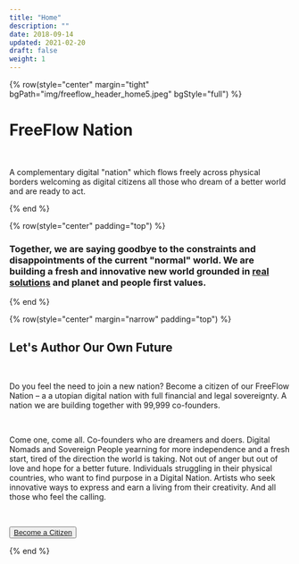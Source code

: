 ```yaml
---
title: "Home"
description: ""
date: 2018-09-14
updated: 2021-02-20
draft: false
weight: 1
---
```


<!-- section 1 -->

{% row(style="center" margin="tight" bgPath="img/freeflow_header_home5.jpeg" bgStyle="full") %}

<div class="text-white">

# FreeFlow Nation

<br>

A complementary digital "nation" which flows freely across physical borders welcoming as digital citizens all those who dream of a better world and are ready to act.

</div>

{% end %}

<div class="container mx-auto">

<!-- section 2  -->

{% row(style="center" padding="top") %}

### Together, we are **saying goodbye** to the constraints and disappointments of the current "normal" world. We are building a fresh and innovative new world grounded in **[real solutions](/citizenship)** and **planet and people first values**.

{% end %}

<!-- section 4  -->

{% row(style="center" margin="narrow" padding="top") %}

## Let's Author Our Own Future

<br>

Do you feel the need to join a new nation? Become a citizen of our FreeFlow Nation – a a utopian digital nation with full financial and legal sovereignty. A nation we are building together with 99,999 co-founders. 

<br>

Come one, come all. Co-founders who are dreamers and doers. Digital Nomads and Sovereign People yearning for more independence and a fresh start, tired of the direction the world is taking. Not out of anger but out of love and hope for a better future. Individuals struggling in their physical countries, who want to find purpose in a Digital Nation. Artists who seek innovative ways to express and earn a living from their creativity. And all those who feel the calling.

<br>

<button>[Become a Citizen](/citizenship)</button>

{% end %}

</div>